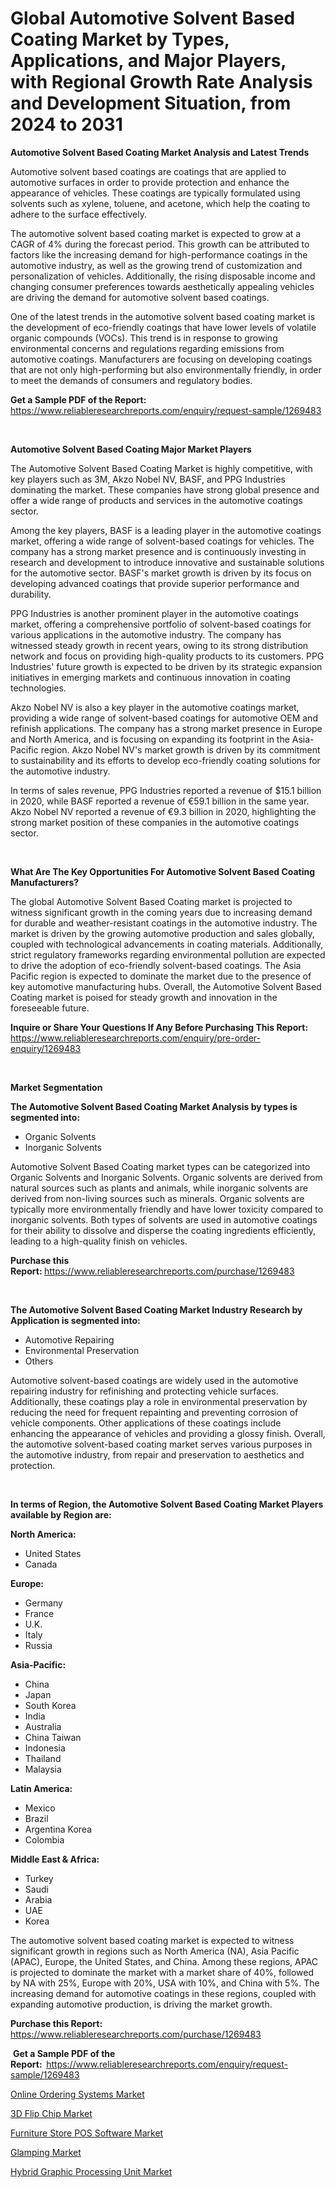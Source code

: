 <p><h1>Global Automotive Solvent Based Coating Market by Types, Applications, and Major Players, with Regional Growth Rate Analysis and Development Situation, from 2024 to 2031</h1></p><p><strong>Automotive Solvent Based Coating Market Analysis and Latest Trends</strong></p>
<p><p>Automotive solvent based coatings are coatings that are applied to automotive surfaces in order to provide protection and enhance the appearance of vehicles. These coatings are typically formulated using solvents such as xylene, toluene, and acetone, which help the coating to adhere to the surface effectively.</p><p>The automotive solvent based coating market is expected to grow at a CAGR of 4% during the forecast period. This growth can be attributed to factors like the increasing demand for high-performance coatings in the automotive industry, as well as the growing trend of customization and personalization of vehicles. Additionally, the rising disposable income and changing consumer preferences towards aesthetically appealing vehicles are driving the demand for automotive solvent based coatings.</p><p>One of the latest trends in the automotive solvent based coating market is the development of eco-friendly coatings that have lower levels of volatile organic compounds (VOCs). This trend is in response to growing environmental concerns and regulations regarding emissions from automotive coatings. Manufacturers are focusing on developing coatings that are not only high-performing but also environmentally friendly, in order to meet the demands of consumers and regulatory bodies.</p></p>
<p><strong>Get a Sample PDF of the Report:&nbsp;</strong> <a href="https://www.reliableresearchreports.com/enquiry/request-sample/1269483">https://www.reliableresearchreports.com/enquiry/request-sample/1269483</a></p>
<p>&nbsp;</p>
<p><strong>Automotive Solvent Based Coating Major Market Players</strong></p>
<p><p>The Automotive Solvent Based Coating Market is highly competitive, with key players such as 3M, Akzo Nobel NV, BASF, and PPG Industries dominating the market. These companies have strong global presence and offer a wide range of products and services in the automotive coatings sector.</p><p>Among the key players, BASF is a leading player in the automotive coatings market, offering a wide range of solvent-based coatings for vehicles. The company has a strong market presence and is continuously investing in research and development to introduce innovative and sustainable solutions for the automotive sector. BASF's market growth is driven by its focus on developing advanced coatings that provide superior performance and durability.</p><p>PPG Industries is another prominent player in the automotive coatings market, offering a comprehensive portfolio of solvent-based coatings for various applications in the automotive industry. The company has witnessed steady growth in recent years, owing to its strong distribution network and focus on providing high-quality products to its customers. PPG Industries' future growth is expected to be driven by its strategic expansion initiatives in emerging markets and continuous innovation in coating technologies.</p><p>Akzo Nobel NV is also a key player in the automotive coatings market, providing a wide range of solvent-based coatings for automotive OEM and refinish applications. The company has a strong market presence in Europe and North America, and is focusing on expanding its footprint in the Asia-Pacific region. Akzo Nobel NV's market growth is driven by its commitment to sustainability and its efforts to develop eco-friendly coating solutions for the automotive industry.</p><p>In terms of sales revenue, PPG Industries reported a revenue of $15.1 billion in 2020, while BASF reported a revenue of €59.1 billion in the same year. Akzo Nobel NV reported a revenue of €9.3 billion in 2020, highlighting the strong market position of these companies in the automotive coatings sector.</p></p>
<p>&nbsp;</p>
<p><strong>What Are The Key Opportunities For Automotive Solvent Based Coating Manufacturers?</strong></p>
<p><p>The global Automotive Solvent Based Coating market is projected to witness significant growth in the coming years due to increasing demand for durable and weather-resistant coatings in the automotive industry. The market is driven by the growing automotive production and sales globally, coupled with technological advancements in coating materials. Additionally, strict regulatory frameworks regarding environmental pollution are expected to drive the adoption of eco-friendly solvent-based coatings. The Asia Pacific region is expected to dominate the market due to the presence of key automotive manufacturing hubs. Overall, the Automotive Solvent Based Coating market is poised for steady growth and innovation in the foreseeable future.</p></p>
<p><strong>Inquire or Share Your Questions If Any Before Purchasing This Report:</strong> <a href="https://www.reliableresearchreports.com/enquiry/pre-order-enquiry/1269483">https://www.reliableresearchreports.com/enquiry/pre-order-enquiry/1269483</a></p>
<p>&nbsp;</p>
<p><strong>Market Segmentation</strong></p>
<p><strong>The Automotive Solvent Based Coating Market Analysis by types is segmented into:</strong></p>
<p><ul><li>Organic Solvents</li><li>Inorganic Solvents</li></ul></p>
<p><p>Automotive Solvent Based Coating market types can be categorized into Organic Solvents and Inorganic Solvents. Organic solvents are derived from natural sources such as plants and animals, while inorganic solvents are derived from non-living sources such as minerals. Organic solvents are typically more environmentally friendly and have lower toxicity compared to inorganic solvents. Both types of solvents are used in automotive coatings for their ability to dissolve and disperse the coating ingredients efficiently, leading to a high-quality finish on vehicles.</p></p>
<p><strong>Purchase this Report:&nbsp;</strong><a href="https://www.reliableresearchreports.com/purchase/1269483">https://www.reliableresearchreports.com/purchase/1269483</a></p>
<p>&nbsp;</p>
<p><strong>The Automotive Solvent Based Coating Market Industry Research by Application is segmented into:</strong></p>
<p><ul><li>Automotive Repairing</li><li>Environmental Preservation</li><li>Others</li></ul></p>
<p><p>Automotive solvent-based coatings are widely used in the automotive repairing industry for refinishing and protecting vehicle surfaces. Additionally, these coatings play a role in environmental preservation by reducing the need for frequent repainting and preventing corrosion of vehicle components. Other applications of these coatings include enhancing the appearance of vehicles and providing a glossy finish. Overall, the automotive solvent-based coating market serves various purposes in the automotive industry, from repair and preservation to aesthetics and protection.</p></p>
<p>&nbsp;</p>
<p><strong>In terms of Region, the Automotive Solvent Based Coating Market Players available by Region are:</strong></p>
<p>
    <p> <strong> North America: </strong>
        <ul>
            <li>United States</li>
            <li>Canada</li>
        </ul>
        </p> 
    <p> <strong> Europe: </strong>
        <ul>
            <li>Germany</li>
            <li>France</li>
            <li>U.K.</li>
            <li>Italy</li>
            <li>Russia</li>
        </ul>
        </p> 
    <p> <strong> Asia-Pacific: </strong>
        <ul>
            <li>China</li>
            <li>Japan</li>
            <li>South Korea</li>
            <li>India</li>
            <li>Australia</li>
            <li>China Taiwan</li>
            <li>Indonesia</li>
            <li>Thailand</li>
            <li>Malaysia</li>
        </ul>
        </p> 
    <p> <strong> Latin America: </strong>
        <ul>
            <li>Mexico</li>
            <li>Brazil</li>
            <li>Argentina Korea</li>
            <li>Colombia</li>
        </ul>
        </p> 
    <p> <strong> Middle East & Africa: </strong>
        <ul>
            <li>Turkey</li>
            <li>Saudi</li>
            <li>Arabia</li>
            <li>UAE</li>
            <li>Korea</li>
        </ul>
    </p>
    </p>
<p><p>The automotive solvent based coating market is expected to witness significant growth in regions such as North America (NA), Asia Pacific (APAC), Europe, the United States, and China. Among these regions, APAC is projected to dominate the market with a market share of 40%, followed by NA with 25%, Europe with 20%, USA with 10%, and China with 5%. The increasing demand for automotive coatings in these regions, coupled with expanding automotive production, is driving the market growth.</p></p>
<p><strong>Purchase this Report: </strong><a href="https://www.reliableresearchreports.com/purchase/1269483">https://www.reliableresearchreports.com/purchase/1269483</a></p>
<p>&nbsp;<strong>Get a Sample PDF of the Report:&nbsp;&nbsp;</strong><a href="https://www.reliableresearchreports.com/enquiry/request-sample/1269483">https://www.reliableresearchreports.com/enquiry/request-sample/1269483</a></p>
<p><strong></strong></p>
<p><p><a href="https://medium.com/p/bdae3a3064e6/edit">Online Ordering Systems Market</a></p><p><a href="https://github.com/seekum/Market-Research-Report-List-1/blob/main/3d-flip-chip-market.md">3D Flip Chip Market</a></p><p><a href="https://medium.com/p/ce11dde21b81/edit">Furniture Store POS Software Market</a></p><p><a href="https://medium.com/p/2559fbebb8f9/edit">Glamping Market</a></p><p><a href="https://github.com/nancykennedykellievqfqt2/Market-Research-Report-List-1/blob/main/hybrid-graphic-processing-unit-market.md">Hybrid Graphic Processing Unit Market</a></p></p>